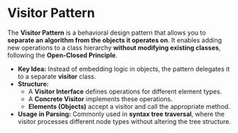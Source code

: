 # Visitor Pattern
The **Visitor Pattern** is a behavioral design pattern that allows you to **separate an algorithm from the objects it operates on**. It enables adding new operations to a class hierarchy **without modifying existing classes**, following the **Open-Closed Principle**.

- **Key Idea:** Instead of embedding logic in objects, the pattern delegates it to a separate **visitor** class.
- **Structure:**
    - A **Visitor Interface** defines operations for different element types.
    - A **Concrete Visitor** implements these operations.
    - **Elements (Objects)** accept a visitor and call the appropriate method.
- **Usage in Parsing:** Commonly used in **syntax tree traversal**, where the visitor processes different node types without altering the tree structure.